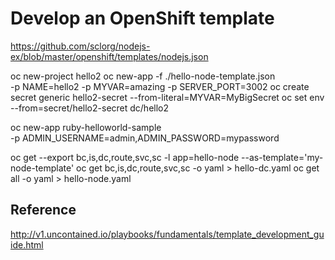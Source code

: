 # Develop an OpenShift template

https://github.com/sclorg/nodejs-ex/blob/master/openshift/templates/nodejs.json

oc new-project hello2
oc new-app -f ./hello-node-template.json \
    -p NAME=hello2 -p MYVAR=amazing -p SERVER_PORT=3002
oc create secret generic hello2-secret --from-literal=MYVAR=MyBigSecret
oc set env --from=secret/hello2-secret dc/hello2

oc new-app ruby-helloworld-sample \
    -p ADMIN_USERNAME=admin,ADMIN_PASSWORD=mypassword


oc get --export bc,is,dc,route,svc,sc -l app=hello-node --as-template='my-node-template'
oc get bc,is,dc,route,svc,sc -o yaml > hello-dc.yaml
oc get all -o yaml > hello-node.yaml


## Reference
http://v1.uncontained.io/playbooks/fundamentals/template_development_guide.html 
